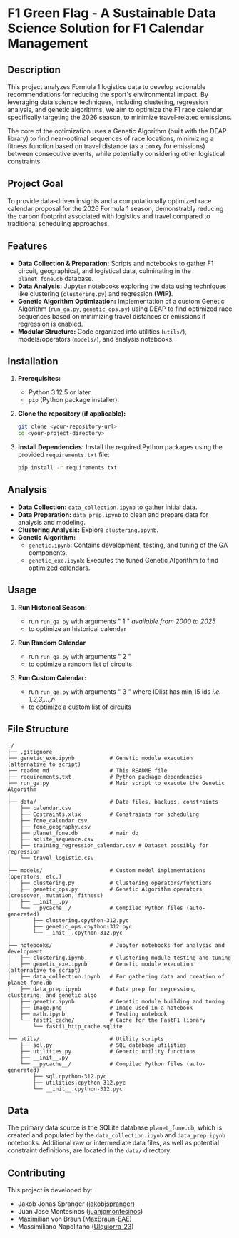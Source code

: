 # F1 Green Flag - A Sustainable Data Science Solution for F1 Calendar Management

## Description

This project analyzes Formula 1 logistics data to develop actionable recommendations for reducing the sport's environmental impact. By leveraging data science techniques, including clustering, regression analysis, and genetic algorithms, we aim to optimize the F1 race calendar, specifically targeting the 2026 season, to minimize travel-related emissions.

The core of the optimization uses a Genetic Algorithm (built with the DEAP library) to find near-optimal sequences of race locations, minimizing a fitness function based on travel distance (as a proxy for emissions) between consecutive events, while potentially considering other logistical constraints.

## Project Goal

To provide data-driven insights and a computationally optimized race calendar proposal for the 2026 Formula 1 season, demonstrably reducing the carbon footprint associated with logistics and travel compared to traditional scheduling approaches.

## Features

* **Data Collection & Preparation:** Scripts and notebooks to gather F1 circuit, geographical, and logistical data, culminating in the `planet_fone.db` database.
* **Data Analysis:** Jupyter notebooks exploring the data using techniques like clustering (`clustering.py`) and regression **(WIP)**.
* **Genetic Algorithm Optimization:** Implementation of a custom Genetic Algorithm (`run_ga.py`, `genetic_ops.py`) using DEAP to find optimized race sequences based on minimizing travel distances or emissions if regression is enabled.
* **Modular Structure:** Code organized into utilities (`utils/`), models/operators (`models/`), and analysis notebooks.

## Installation

1.  **Prerequisites:**
    * Python 3.12.5 or later.
    * `pip` (Python package installer).

2.  **Clone the repository (if applicable):**
    ```bash
    git clone <your-repository-url>
    cd <your-project-directory>
    ```

3.  **Install Dependencies:**
    Install the required Python packages using the provided `requirements.txt` file:
    ```bash
    pip install -r requirements.txt
    ```


## Analysis

* **Data Collection:**  `data_collection.ipynb` to gather initial data.
* **Data Preparation:**  `data_prep.ipynb` to clean and prepare data for analysis and modeling.
* **Clustering Analysis:** Explore `clustering.ipynb`.
* **Genetic Algorithm:**
    * `genetic.ipynb`: Contains development, testing, and tuning of the GA components.
    * `genetic_exe.ipynb`: Executes the tuned Genetic Algorithm to find optimized calendars.

## Usage

1.  **Run Historical Season:**
    * run `run_ga.py` with arguments " 1 <SeasonYear>" *available from 2000 to 2025*
    * to optimize an historical calendar

2.  **Run Random Calendar**
    * run `run_ga.py` with arguments " 2 <SampleSize>" 
    * to optimize a random list of circuits

3.  **Run Custom Calendar:**
    * run `run_ga.py` with arguments " 3 <IDlist>" where IDlist has min 15 ids *i.e. 1,2,3,...,n*
    * to optimize a custom list of circuits

## File Structure

```text
./
├── .gitignore
├── genetic_exe.ipynb           # Genetic module execution (alternative to script)
├── readme.md                   # This README file
├── requirements.txt            # Python package dependencies
├── run_ga.py                   # Main script to execute the Genetic Algorithm
│
├── data/                       # Data files, backups, constraints
│   ├── calendar.csv
│   ├── Costraints.xlsx         # Constraints for scheduling
│   ├── fone_calendar.csv
│   ├── fone_geography.csv
│   ├── planet_fone.db          # main db
│   ├── sqlite_sequence.csv
│   ├── training_regression_calendar.csv # Dataset possibly for regression
│   └── travel_logistic.csv
│
├── models/                     # Custom model implementations (operators, etc.)
│   ├── clustering.py           # Clustering operators/functions
│   ├── genetic_ops.py          # Genetic Algorithm operators (crossover, mutation, fitness)
│   ├── __init__.py
│   └── __pycache__/            # Compiled Python files (auto-generated)
│       ├── clustering.cpython-312.pyc
│       ├── genetic_ops.cpython-312.pyc
│       └── __init__.cpython-312.pyc
│
├── notebooks/                  # Jupyter notebooks for analysis and development
│   ├── clustering.ipynb        # Clustering module testing and tuning
│   ├── genetic_exe.ipynb       # Genetic module execution (alternative to script)
│   ├── data_collection.ipynb   # For gathering data and creation of planet_fone.db
│   ├── data_prep.ipynb         # Data prep for regression, clustering, and genetic algo
│   ├── genetic.ipynb           # Genetic module building and tuning
│   ├── image.png               # Image used in a notebook
│   ├── math.ipynb              # Testing notebook
│   └── fastf1_cache/           # Cache for the FastF1 library
│       └── fastf1_http_cache.sqlite
│
└── utils/                      # Utility scripts
    ├── sql.py                  # SQL database utilities
    ├── utilities.py            # Generic utility functions
    ├── __init__.py
    └── __pycache__/            # Compiled Python files (auto-generated)
        ├── sql.cpython-312.pyc
        ├── utilities.cpython-312.pyc
        └── __init__.cpython-312.pyc
```
## Data

The primary data source is the SQLite database `planet_fone.db`, which is created and populated by the `data_collection.ipynb` and `data_prep.ipynb` notebooks. Additional raw or intermediate data files, as well as potential constraint definitions, are located in the `data/` directory.

## Contributing

This project is developed by:

* Jakob Jonas Spranger ([jakobjspranger](https://github.com/jakobjspranger))
* Juan Jose Montesinos ([juanjomontesinos](https://github.com/juanjomontesinos))
* Maximilian von Braun ([MaxBraun-EAE](https://github.com/MaxBraun-EAE))
* Massimiliano Napolitano ([Ulquiorra-23](https://github.com/Ulquiorra-23))
